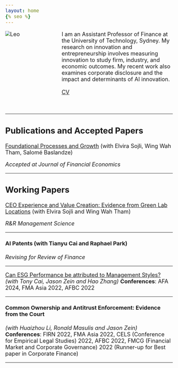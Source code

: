 ```yaml
---
layout: home
{% seo %}
---
```


<style type="text/css" media="screen">
  body {
    font-size: 18px; /* Adjust base font size for the whole page */
  }
  .wrapper {
    max-width: 1200px; /* Adjust this value as needed */
  }
  * {
    box-sizing: border-box;
  }

  .row {
    display: flex;
    align-items: flex-start; /* Ensures that the items align at their top edges */
  }

  .text-column {
    flex: 70%;
    padding-left: 20px; /* Adds space on the left side of the text */
  }

  .image-column {
    flex: 30%;
    padding-right: 20px; /* Adds space on the right side of the image */
  }

  img {
    display: block; /* Ensures the image does not have extra space around it */
    max-width: 100%; /* Ensures the image scales within the container */
    height: auto; /* Maintains the aspect ratio of the image */
  }
</style>

<div class="row">
  <div class="image-column">
    <img src="leo.png" alt="Leo">
  </div>
  
  <div class="text-column">
    I am an Assistant Professor of Finance at the University of Technology, Sydney. My research on innovation and entrepreneurship involves measuring innovation to study firm, industry, and economic outcomes. My recent work also examines corporate disclosure and the impact and determinants of AI innovation.
    <br/><br/>
    <a href="/cv.pdf">CV</a>
  </div>
</div>

<br>
<br>

---

## Publications and Accepted Papers

<a href="https://papers.ssrn.com/sol3/papers.cfm?abstract_id=5098227">Foundational Processes and Growth</a> (with Elvira Sojli, Wing Wah Tham, Salomé Baslandze)

*Accepted at Journal of Financial Economics*

---

## Working Papers

<a href="https://papers.ssrn.com/sol3/papers.cfm?abstract_id=4568809">CEO Experience and Value Creation: Evidence from Green Lab Locations</a> (with Elvira Sojli and Wing Wah Tham) 

*R&R Management Science*

---

#### AI Patents (with Tianyu Cai and Raphael Park)
*Revising for Review of Finance*

---

<a href="https://papers.ssrn.com/sol3/papers.cfm?abstract_id=4266516">Can ESG Performance be attributed to Management Styles?</a>
*(with Tony Cai, Jason Zein and Hao Zhang)*
__Conferences__: AFA 2024, FMA Asia 2022, AFBC 2022

---

#### Common Ownership and Antitrust Enforcement: Evidence from the Court
*(with Huaizhou Li, Ronald Masulis and Jason Zein)*
__Conferences__: FIRN 2022, FMA Asia 2022, CELS (Conference for Empirical Legal Studies) 2022, AFBC 2022, FMCG (Financial Market and Corporate Governance) 2022 (Runner-up for Best paper in Corporate Finance)

---
